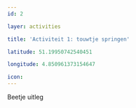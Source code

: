 ```yaml
---
id: 2

layer: activities

title: 'Activiteit 1: touwtje springen'

latitude: 51.19950742540451

longitude: 4.850961373154647

icon:
---
```


Beetje uitleg
